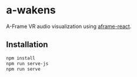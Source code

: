 # a-wakens

A-Frame VR audio visualization using [aframe-react](https://github.com/ngokevin/aframe-react).

## Installation

```bash
npm install
npm run serve-js
npm run serve
```

